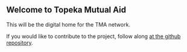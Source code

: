 ## Welcome to Topeka Mutual Aid

This will be the digital home for the TMA network.

If you would like to contribute to the project, follow along [at the github repository](https://github.com/karlfun/topekamutualaid).
